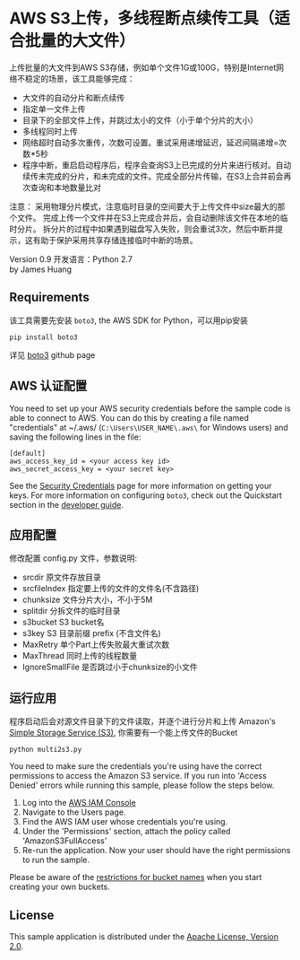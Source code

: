 # AWS S3上传，多线程断点续传工具（适合批量的大文件）

上传批量的大文件到AWS S3存储，例如单个文件1G或100G，特别是Internet网络不稳定的场景，该工具能够完成：
* 大文件的自动分片和断点续传
* 指定单一文件上传
* 目录下的全部文件上传，并跳过太小的文件（小于单个分片的大小）
* 多线程同时上传
* 网络超时自动多次重传，次数可设置。重试采用递增延迟，延迟间隔递增=次数*5秒
* 程序中断，重启启动程序后，程序会查询S3上已完成的分片来进行核对。自动续传未完成的分片，和未完成的文件。完成全部分片传输，在S3上合并前会再次查询和本地数量比对

注意：
采用物理分片模式，注意临时目录的空间要大于上传文件中size最大的那个文件。
完成上传一个文件并在S3上完成合并后，会自动删除该文件在本地的临时分片。
拆分片的过程中如果遇到磁盘写入失败，则会重试3次，然后中断并提示，这有助于保护采用共享存储连接临时中断的场景。

Version 0.9 
开发语言：Python 2.7  
by James Huang

## Requirements

该工具需要先安装 `boto3`, the AWS SDK for Python，可以用pip安装

    pip install boto3

详见 [boto3](https://github.com/boto/boto3) github page

## AWS 认证配置

You need to set up your AWS security credentials before the sample code is able
to connect to AWS. You can do this by creating a file named "credentials" at ~/.aws/
(`C:\Users\USER_NAME\.aws\` for Windows users) and saving the following lines in the file:

    [default]
    aws_access_key_id = <your access key id>
    aws_secret_access_key = <your secret key>

See the [Security Credentials](http://aws.amazon.com/security-credentials) page
for more information on getting your keys. For more information on configuring `boto3`,
check out the Quickstart section in the [developer guide](https://boto3.readthedocs.org/en/latest/guide/quickstart.html).

## 应用配置

修改配置 config.py 文件，参数说明:
* srcdir
原文件存放目录
* srcfileIndex
指定要上传的文件的文件名(不含路径)
* chunksize
文件分片大小，不小于5M
* splitdir
分拆文件的临时目录
* s3bucket
S3 bucket名
* s3key
S3 目录前缀 prefix (不含文件名)
* MaxRetry
单个Part上传失败最大重试次数
* MaxThread
同时上传的线程数量
* IgnoreSmallFile
是否跳过小于chunksize的小文件

## 运行应用

程序启动后会对源文件目录下的文件读取，并逐个进行分片和上传 Amazon's [Simple Storage Service (S3)](http://aws.amazon.com/s3),
你需要有一个能上传文件的Bucket

    python multi2s3.py

You need to make sure the credentials you're using have the correct permissions to access the Amazon S3
service. If you run into 'Access Denied' errors while running this sample, please follow the steps below.

1. Log into the [AWS IAM Console](https://console.aws.amazon.com/iam/home)
2. Navigate to the Users page.
3. Find the AWS IAM user whose credentials you're using.
4. Under the 'Permissions' section, attach the policy called 'AmazonS3FullAccess'
5. Re-run the application. Now your user should have the right permissions to run the sample.

Please be aware of the [restrictions for bucket names](http://docs.aws.amazon.com/AmazonS3/latest/dev/BucketRestrictions.html) when you start creating your own buckets.

## License

This sample application is distributed under the
[Apache License, Version 2.0](http://www.apache.org/licenses/LICENSE-2.0).
